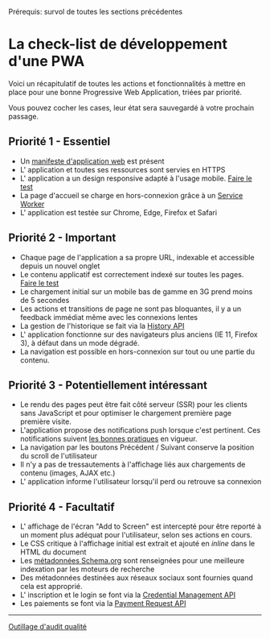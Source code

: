 <span class="requirements">Prérequis: survol de toutes les sections précédentes</span>

La check-list de développement d'une PWA
=========================================

Voici un récapitulatif de toutes les actions et fonctionnalités à mettre en place pour une bonne Progressive Web Application, triées par priorité. 

Vous pouvez cocher les cases, leur état sera sauvegardé à votre prochain passage.

## Priorité 1 - Essentiel
- Un [manifeste d'application web](#/pages/manifest) est présent
- L' application et toutes ses ressources sont servies en HTTPS
- L' application a un design responsive adapté à l'usage mobile. [Faire le test](https://search.google.com/search-console/mobile-friendly)
- La page d'accueil se charge en hors-connexion grâce à un [Service Worker](#pages/service-workers)
- L' application est testée sur Chrome, Edge, Firefox et Safari

## Priorité 2 - Important
- Chaque page de l'application a sa propre URL, indexable et accessible depuis un nouvel onglet
- Le contenu applicatif est correctement indexé sur toutes les pages. [Faire le test](https://support.google.com/webmasters/answer/6066468)
- Le chargement initial sur un mobile bas de gamme en 3G prend moins de 5 secondes
- Les actions et transitions de page ne sont pas bloquantes, il y a un feedback immédiat même avec les connexions lentes
- La gestion de l'historique se fait via la [History API](https://developer.mozilla.org/en-US/docs/Web/API/History_API)
- L' application fonctionne sur des navigateurs plus anciens (IE 11, Firefox 3), à défaut dans un mode dégradé.
- La navigation est possible en hors-connexion sur tout ou une partie du contenu.

## Priorité 3 - Potentiellement intéressant
- Le rendu des pages peut être fait côté serveur (SSR) pour les clients sans JavaScript et pour optimiser le chargement première page première visite.
- L'application propose des notifications push lorsque c'est pertinent. Ces notifications suivent [les bonnes pratiques](#pages/push-notifications) en vigueur.
- La navigation par les boutons Précédent / Suivant conserve la position du scroll de l'utilisateur
- Il n'y a pas de tressautements à l'affichage liés aux chargements de contenu (images, AJAX etc.)
- L' application informe l'utilisateur lorsqu'il perd ou retrouve sa connexion

## Priorité 4 - Facultatif
- L' affichage de l'écran "Add to Screen" est intercepté pour être reporté à un moment plus adéquat pour l'utilisateur, selon ses actions en cours. 
- Le CSS critique à l'affichage initial est extrait et ajouté en *inline* dans le HTML du document
- Les [métadonnées Schema.org](https://schema.org/) sont renseignées pour une meilleure indexation par les moteurs de recherche
- Des métadonnées destinées aux réseaux sociaux sont fournies quand cela est approprié.
- L' inscription et le login se font via la [Credential Management API](https://developers.google.com/web/fundamentals/security/credential-management/)
- Les paiements se font via la [Payment Request API](https://developers.google.com/web/fundamentals/discovery-and-monetization/payment-request/)

 ---
 [Outillage d'audit qualité](#/pages/audit-tools)
